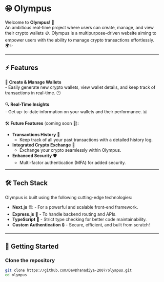 # 🌐 Olympus

Welcome to **Olympus**! 🎉  
An ambitious real-time project where users can create, manage, and view their crypto wallets 🪙. Olympus is a multipurpose-driven website aiming to empower users with the ability to manage crypto transactions effortlessly. 🌍✨

---

## ⚡ Features

💼 **Create & Manage Wallets**  
    - Easily generate new crypto wallets, view wallet details, and keep track of transactions in real-time. 🕒

🔍 **Real-Time Insights**  
    - Get up-to-date information on your wallets and their performance. 📊

🛠️ **Future Features** (coming soon 🚀):
- **Transactions History** 📜  
    - Keep track of all your past transactions with a detailed history log.
- **Integrated Crypto Exchange** 💱  
    - Exchange your crypto seamlessly within Olympus.
- **Enhanced Security** 🛡️  
    - Multi-factor authentication (MFA) for added security.

---

## 🛠️ Tech Stack

Olympus is built using the following cutting-edge technologies:

- **Next.js** 🏗️ - For a powerful and scalable front-end framework.
- **Express.js** 🚀 - To handle backend routing and APIs.
- **TypeScript** 🔧 - Strict type checking for better code maintainability.
- **Custom Authentication** 🔒 - Secure, efficient, and built from scratch!

---

## 🚀 Getting Started

### Clone the repository

```bash
git clone https://github.com/DevDhanadiya-2007/olympus.git
cd olympus
